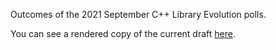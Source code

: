 Outcomes of the 2021 September C++ Library Evolution polls.

You can see a rendered copy of the current draft [here](https://api.csswg.org/bikeshed/?force=1&url=https://raw.githubusercontent.com/brycelelbach/wg21_p2451_2021_september_library_evolution_poll_outcomes/main/2021_september_library_evolution_poll_outcomes.bs).

